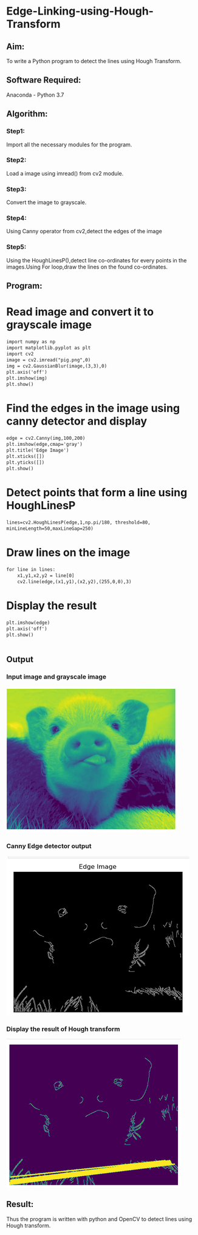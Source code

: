 # Edge-Linking-using-Hough-Transform
## Aim:
To write a Python program to detect the lines using Hough Transform.

## Software Required:
Anaconda - Python 3.7

## Algorithm:
### Step1:
Import all the necessary modules for the program.

### Step2:
Load a image using imread() from cv2 module.

### Step3:
Convert the image to grayscale.

### Step4:
Using Canny operator from cv2,detect the edges of the image

### Step5:
Using the HoughLinesP(),detect line co-ordinates for every points in the images.Using For loop,draw the lines on the found co-ordinates.


## Program:


# Read image and convert it to grayscale image
```
import numpy as np
import matplotlib.pyplot as plt
import cv2
image = cv2.imread("pig.png",0)
img = cv2.GaussianBlur(image,(3,3),0)
plt.axis('off')
plt.imshow(img)
plt.show()

```
# Find the edges in the image using canny detector and display
```
edge = cv2.Canny(img,100,200)
plt.imshow(edge,cmap='gray')
plt.title('Edge Image')
plt.xticks([])
plt.yticks([])
plt.show()
```


# Detect points that form a line using HoughLinesP
```
lines=cv2.HoughLinesP(edge,1,np.pi/180, threshold=80, minLineLength=50,maxLineGap=250)
```

# Draw lines on the image
```
for line in lines:
    x1,y1,x2,y2 = line[0]
    cv2.line(edge,(x1,y1),(x2,y2),(255,0,0),3)
```
# Display the result
```
plt.imshow(edge)
plt.axis('off')
plt.show()


```
## Output

### Input image and grayscale image
![output](pig.png)

### Canny Edge detector output

![output](pig1.png)

### Display the result of Hough transform
![output](pig2.png)


## Result:
Thus the program is written with python and OpenCV to detect lines using Hough transform. 
